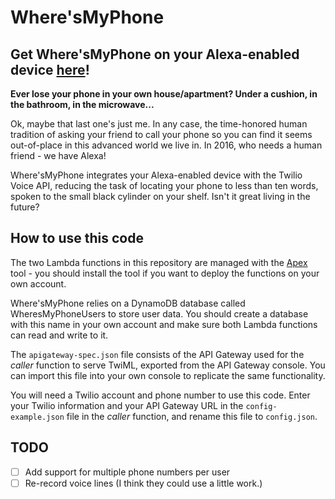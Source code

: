 # Where'sMyPhone

## Get Where'sMyPhone on your Alexa-enabled device [here](https://www.amazon.com/Jesse-Friedman-WheresMyPhone/dp/B01M6AFH5L/)!

**Ever lose your phone in your own house/apartment? Under a cushion, in the bathroom, in the microwave...**

Ok, maybe that last one's just me. In any case, the time-honored human tradition of asking your friend to call your phone so you can find it seems out-of-place in this advanced world we live in. In 2016, who needs a human friend - we have Alexa!

Where'sMyPhone integrates your Alexa-enabled device with the Twilio Voice API, reducing the task of locating your phone to less than ten words, spoken to the small black cylinder on your shelf. Isn't it great living in the future?

## How to use this code

The two Lambda functions in this repository are managed with the [Apex](https://github.com/apex/apex) tool - you should install the tool if you want to deploy the functions on your own account.

Where'sMyPhone relies on a DynamoDB database called WheresMyPhoneUsers to store user data. You should create a database with this name in your own account and make sure both Lambda functions can read and write to it.

The `apigateway-spec.json` file consists of the API Gateway used for the *caller* function to serve TwiML, exported from the API Gateway console. You can import this file into your own console to replicate the same functionality.

You will need a Twilio account and phone number to use this code. Enter your Twilio information and your API Gateway URL in the `config-example.json` file in the *caller* function, and rename this file to `config.json`.

## TODO

- [ ] Add support for multiple phone numbers per user
- [ ] Re-record voice lines (I think they could use a little work.)
